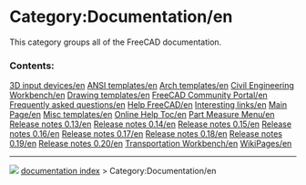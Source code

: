 # Category:Documentation/en
This category groups all of the FreeCAD documentation.

### Contents:

    
  [3D input devices/en](3D_input_devices/en.md)                         [ANSI templates/en](ANSI_templates/en.md)           [Arch templates/en](Arch_templates/en.md)
  [Civil Engineering Workbench/en](Civil_Engineering_Workbench/en.md)   [Drawing templates/en](Drawing_templates/en.md)     [FreeCAD Community Portal/en](FreeCAD_Community_Portal/en.md)
  [Frequently asked questions/en](Frequently_asked_questions/en.md)     [Help FreeCAD/en](Help_FreeCAD/en.md)               [Interesting links/en](Interesting_links/en.md)
  [Main Page/en](Main_Page/en.md)                                       [Misc templates/en](Misc_templates/en.md)           [Online Help Toc/en](Online_Help_Toc/en.md)
  [Part Measure Menu/en](Part_Measure_Menu/en.md)                       [Release notes 0.13/en](Release_notes_0.13/en.md)   [Release notes 0.14/en](Release_notes_0.14/en.md)
  [Release notes 0.15/en](Release_notes_0.15/en.md)                     [Release notes 0.16/en](Release_notes_0.16/en.md)   [Release notes 0.17/en](Release_notes_0.17/en.md)
  [Release notes 0.18/en](Release_notes_0.18/en.md)                     [Release notes 0.19/en](Release_notes_0.19/en.md)   [Release notes 0.20/en](Release_notes_0.20/en.md)
  [Transportation Workbench/en](Transportation_Workbench/en.md)         [WikiPages/en](WikiPages/en.md)



---
![](images/Right_arrow.png) [documentation index](../README.md) > Category:Documentation/en
